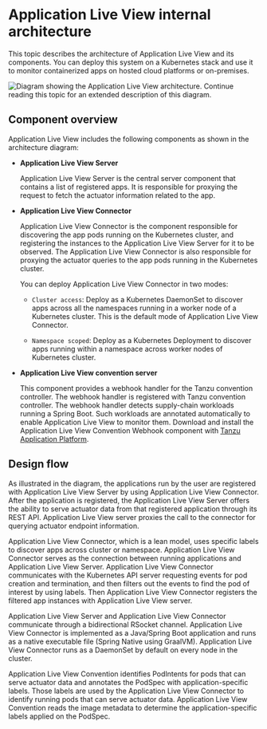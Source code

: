 # Application Live View internal architecture

This topic describes the architecture of Application Live View and its components.
You can deploy this system on a Kubernetes stack and use it to monitor containerized
apps on hosted cloud platforms or on-premises.

![Diagram showing the Application Live View architecture. Continue reading this topic for an extended description of this diagram.](images/architecture-diagram.jpg)

## <a id="component-overview"></a> Component overview

Application Live View includes the following components as shown in the architecture diagram:

- **Application Live View Server**

  Application Live View Server is the central server component that contains a list of registered apps. It is responsible for proxying the request to fetch the actuator information related to the app.


- **Application Live View Connector**

  Application Live View Connector is the component responsible for discovering the app pods running on the Kubernetes cluster, and registering the instances to the Application Live View Server for it to be observed. The Application Live View Connector is also responsible for proxying the actuator queries to the app pods running in the Kubernetes cluster.

  You can deploy Application Live View Connector in two modes:

    * `Cluster access`: Deploy as a Kubernetes DaemonSet to discover apps across all the namespaces running in a worker node of a Kubernetes cluster. This is the default mode of Application Live View Connector.

    * `Namespace scoped`: Deploy as a Kubernetes Deployment to discover apps running within a namespace across worker nodes of Kubernetes cluster.


- **Application Live View convention server**

  This component provides a webhook handler for the Tanzu convention controller. The webhook handler is registered with Tanzu convention controller. The webhook handler detects supply-chain workloads running a Spring Boot. Such workloads are annotated automatically to enable Application Live View to monitor them. Download and install the Application Live View Convention Webhook component with [Tanzu Application Platform](https://network.tanzu.vmware.com/products/tanzu-application-platform/).


## <a id="design-flow"></a> Design flow

As illustrated in the diagram, the applications run by the user are registered with Application Live View Server by using
Application Live View Connector. After the application is registered, the Application Live View Server offers the ability
to serve actuator data from that registered application through its REST API. Application Live View server proxies the call
to the connector for querying actuator endpoint information.

Application Live View Connector, which is a lean model, uses specific labels to discover apps across cluster or namespace.
Application Live View Connector serves as the connection between running applications and Application Live View Server.
Application Live View Connector communicates with the Kubernetes API server requesting events for pod creation and termination, and then filters out the events to find the pod of interest by using labels. Then Application Live View Connector
registers the filtered app instances with Application Live View server.

Application Live View Server and Application Live View Connector communicate through a bidirectional RSocket channel. Application Live View Connector is implemented as a
Java/Spring Boot application and runs as a native executable file (Spring Native using GraalVM). Application Live View Connector runs as a DaemonSet by default on every node in the cluster.

Application Live View Convention identifies PodIntents for pods that can serve actuator data and annotates the PodSpec with application-specific labels. Those labels are used by the Application Live View Connector to identify running pods that can serve actuator data. Application Live View Convention reads the image metadata to determine the application-specific labels applied on the PodSpec.
